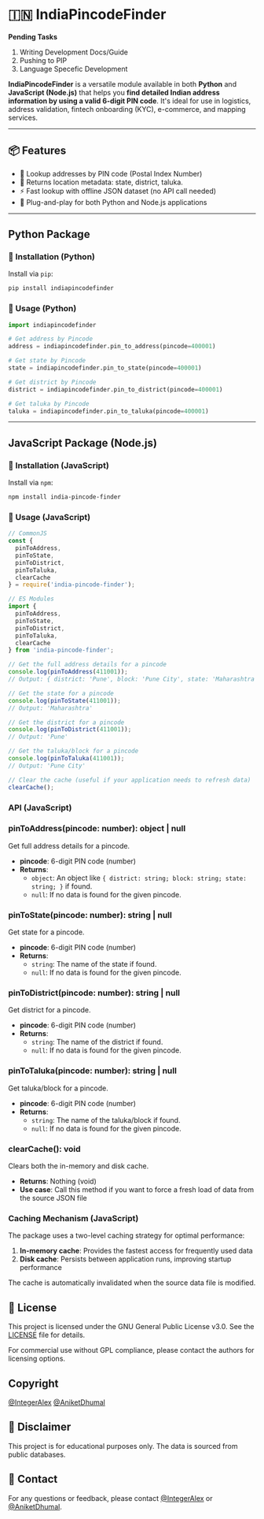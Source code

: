 # 🇮🇳 IndiaPincodeFinder

**Pending Tasks**
1) Writing Development Docs/Guide
2) Pushing to PIP
3) Language Specefic Development

**IndiaPincodeFinder** is a versatile module available in both **Python** and **JavaScript (Node.js)** that helps you **find detailed Indian address information by using a valid 6-digit PIN code**. It's ideal for use in logistics, address validation, fintech onboarding (KYC), e-commerce, and mapping services.

---

## 📦 Features

- 🔎 Lookup addresses by PIN code (Postal Index Number)
- 🧾 Returns location metadata: state, district, taluka.
- ⚡ Fast lookup with offline JSON dataset (no API call needed)
- 🧩 Plug-and-play for both Python and Node.js applications

---

## Python Package

### 🚀 Installation (Python)

Install via `pip`:

```bash
pip install indiapincodefinder
```

### 📖 Usage (Python)

```python
import indiapincodefinder

# Get address by Pincode
address = indiapincodefinder.pin_to_address(pincode=400001)

# Get state by Pincode
state = indiapincodefinder.pin_to_state(pincode=400001)

# Get district by Pincode
district = indiapincodefinder.pin_to_district(pincode=400001)

# Get taluka by Pincode
taluka = indiapincodefinder.pin_to_taluka(pincode=400001)

```

---

## JavaScript Package (Node.js)

### 🚀 Installation (JavaScript)

Install via `npm`:

```bash
npm install india-pincode-finder
```

### 📖 Usage (JavaScript)

```javascript
// CommonJS
const { 
  pinToAddress, 
  pinToState, 
  pinToDistrict, 
  pinToTaluka,
  clearCache
} = require('india-pincode-finder');

// ES Modules
import { 
  pinToAddress, 
  pinToState, 
  pinToDistrict, 
  pinToTaluka,
  clearCache
} from 'india-pincode-finder';

// Get the full address details for a pincode
console.log(pinToAddress(411001));
// Output: { district: 'Pune', block: 'Pune City', state: 'Maharashtra' }

// Get the state for a pincode
console.log(pinToState(411001));
// Output: 'Maharashtra'

// Get the district for a pincode
console.log(pinToDistrict(411001));
// Output: 'Pune'

// Get the taluka/block for a pincode
console.log(pinToTaluka(411001));
// Output: 'Pune City'

// Clear the cache (useful if your application needs to refresh data)
clearCache();
```

### API (JavaScript)

### pinToAddress(pincode: number): object | null

Get full address details for a pincode.

- **pincode**: 6-digit PIN code (number)
- **Returns**: 
  - `object`: An object like `{ district: string; block: string; state: string; }` if found.
  - `null`: If no data is found for the given pincode.

### pinToState(pincode: number): string | null

Get state for a pincode.

- **pincode**: 6-digit PIN code (number)
- **Returns**: 
  - `string`: The name of the state if found.
  - `null`: If no data is found for the given pincode.

### pinToDistrict(pincode: number): string | null

Get district for a pincode.

- **pincode**: 6-digit PIN code (number)
- **Returns**: 
  - `string`: The name of the district if found.
  - `null`: If no data is found for the given pincode.

### pinToTaluka(pincode: number): string | null

Get taluka/block for a pincode.

- **pincode**: 6-digit PIN code (number)
- **Returns**: 
  - `string`: The name of the taluka/block if found.
  - `null`: If no data is found for the given pincode.

### clearCache(): void

Clears both the in-memory and disk cache.

- **Returns**: Nothing (void)
- **Use case**: Call this method if you want to force a fresh load of data from the source JSON file

### Caching Mechanism (JavaScript)

The package uses a two-level caching strategy for optimal performance:

1. **In-memory cache**: Provides the fastest access for frequently used data
2. **Disk cache**: Persists between application runs, improving startup performance

The cache is automatically invalidated when the source data file is modified.

## 📄 License

This project is licensed under the GNU General Public License v3.0. See the [LICENSE](LICENSE) file for details.

For commercial use without GPL compliance, please contact the authors for licensing options.

## Copyright

[@IntegerAlex](https://github.com/IntegerAlex)
[@AniketDhumal](https://github.com/Aniket-Dhumal)

## 📄 Disclaimer

This project is for educational purposes only. The data is sourced from public databases.

## 📄 Contact

For any questions or feedback, please contact [@IntegerAlex](mailto:inquiry.akshatkotpalliwar@gmail.com) or [@AniketDhumal](mailto:anikethd1410@gmail.com).